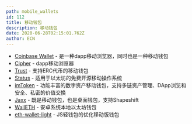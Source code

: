 ```yaml
---
path: mobile_wallets
id: 112
title: 移动钱包
description: 移动钱包
date: 2020-06-28T02:15:01.762Z
author: ECN
---
```




* [Coinbase Wallet](https://github.com/CoinbaseWallet) - 
  是一种dapp移动浏览器，同时也是一种移动钱包
* [Cipher](https://www.cipherbrowser.com/) - dapp移动浏览器
* [Trust](https://github.com/TrustWallet/trust-wallet-ios) - 支持ERC代币的移动钱包
* [Status](https://github.com/status-im/status-react) - 适用于以太坊的免费开源移动操作系统
* [imToken](https://token.im/) - 功能丰富的数字资产移动钱包，支持多链资产管理、DApp浏览和安全、私密的价值交换
* [Jaxx](https://jaxx.io/) - 既是移动钱包，也是桌面钱包，支持Shapeshift
* [WallETH](https://walleth.org/) - 安卓系统本地以太坊钱包
* [eth-wallet-light](https://github.com/NoahZinsmeister/eth-wallet-light) - 
  JS轻钱包的优化移动版钱包

